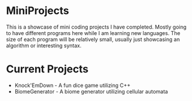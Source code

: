 # MiniProjects
This is a showcase of mini coding projects I have completed. Mostly going to have different programs here while I am learning new languages.
The size of each program will be relatively small, usually just showcasing an algorithm or interesting syntax. 

# Current Projects
* Knock'EmDown - A fun dice game utilizing C++
* BiomeGenerator - A biome generator utilizing cellular automata 
